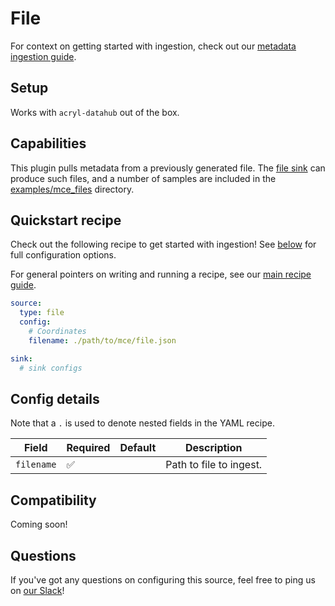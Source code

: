 # File

For context on getting started with ingestion, check out our [metadata ingestion guide](../README.md).

## Setup

Works with `acryl-datahub` out of the box.

## Capabilities

This plugin pulls metadata from a previously generated file. The [file sink](../sink_docs/file.md)
can produce such files, and a number of samples are included in the
[examples/mce_files](../examples/mce_files) directory.

## Quickstart recipe

Check out the following recipe to get started with ingestion! See [below](#config-details) for full configuration options.

For general pointers on writing and running a recipe, see our [main recipe guide](../README.md#recipes).

```yml
source:
  type: file
  config:
    # Coordinates
    filename: ./path/to/mce/file.json

sink:
  # sink configs
```

## Config details

Note that a `.` is used to denote nested fields in the YAML recipe.

| Field      | Required | Default | Description             |
| ---------- | -------- | ------- | ----------------------- |
| `filename` | ✅       |         | Path to file to ingest. |

## Compatibility

Coming soon!

## Questions

If you've got any questions on configuring this source, feel free to ping us on [our Slack](https://slack.datahubproject.io/)!
